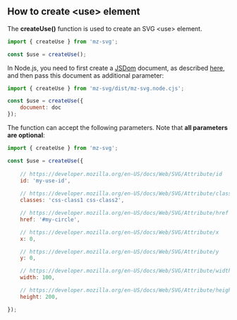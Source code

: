 ## How to create &lt;use> element

The **createUse()** function is used to create an SVG &lt;use> element.

```js
import { createUse } from 'mz-svg';

const $use = createUse();
```

In Node.js, you need to first create a [JSDom](https://github.com/jsdom/jsdom) document, as described [here](/pages/nodejs-usage.html), and then pass this document as additional parameter:

```js
import { createUse } from 'mz-svg/dist/mz-svg.node.cjs';

const $use = createUse({
    document: doc
});
```

The function can accept the following parameters. Note that **all parameters are optional**:

```js
import { createUse } from 'mz-svg';

const $use = createUse({
    
    // https://developer.mozilla.org/en-US/docs/Web/SVG/Attribute/id
    id: 'my-use-id',
    
    // https://developer.mozilla.org/en-US/docs/Web/SVG/Attribute/class
    classes: 'css-class1 css-class2',

    // https://developer.mozilla.org/en-US/docs/Web/SVG/Attribute/href
    href: '#my-circle',

    // https://developer.mozilla.org/en-US/docs/Web/SVG/Attribute/x
    x: 0,

    // https://developer.mozilla.org/en-US/docs/Web/SVG/Attribute/y
    y: 0,

    // https://developer.mozilla.org/en-US/docs/Web/SVG/Attribute/width
    width: 100,

    // https://developer.mozilla.org/en-US/docs/Web/SVG/Attribute/height
    height: 200,

});
```

